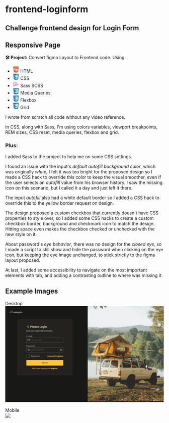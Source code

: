 # frontend-loginform
<h2>Challenge frontend design for Login Form</h2>

<h2>Responsive Page</h2>

<strong>:hammer_and_wrench: Project:</strong> Convert figma Layout to Frontend code. Using:

<ul>
  <li><img src="https://github.com/devicons/devicon/blob/master/icons/html5/html5-original.svg" height="20"> HTML</li>
  <li><img src="https://github.com/devicons/devicon/blob/master/icons/css3/css3-original.svg" height="20"> CSS</li>
  <li><img src="https://github.com/devicons/devicon/blob/master/icons/sass/sass-original.svg" height="20"> Sass SCSS</li>
  <li><img src="https://github.com/devicons/devicon/blob/master/icons/css3/css3-original.svg" height="20"> Media Queries</li>
  <li><img src="https://github.com/devicons/devicon/blob/master/icons/css3/css3-original.svg" height="20"> Flexbox</li>
  <li><img src="https://github.com/devicons/devicon/blob/master/icons/css3/css3-original.svg" height="20"> Grid</li>
  <!-- <li><img src="https://github.com/devicons/devicon/blob/master/icons/javascript/javascript-original.svg" height="20"> Javascript</li> -->
</ul>

I wrote from scratch all code without any video reference.

In CSS, along with Sass, I'm using colors variables, viewport breakpoints, REM sizes, CSS reset, media queries, flexbox and grid.

<h3>Plus:</h3>
<p>I added Sass to the project to help me on some CSS settings.</p>
<p>I found an issue with the input's <em>default autofill background color</em>, which was originally <em>white</em>, I felt it was too bright for the proposed design so I made a CSS hack to override this color to keep the visual smoother, even if the user selects an <em>autofill</em> value from his browser history. I saw the missing icon on this scenario, but I called it a day and just left it there.</p>
<p>The input <em>autofill</em> also had a white default border so I added a CSS hack to override this to the yellow border request on design.</p>
<p>The design proposed a custom checkbox that currently doesn't have CSS properties to style over, so I added some CSS hacks to create a custom checkbox border, background and checkmark icon to  match the design. Hitting space even makes the checkbox checked or unchecked with the new style on it.</p>
<p>About password's <em>eye behavior</em>, there was no design for the <em>closed eye</em>, so I made a script to still show and hide the password when clicking on the eye icon, but keeping the eye image unchanged, to stick strictly to the figma layout proposed.</p>
<p>At last, I added some accessibility to navigate on the most important elements with tab, and adding a contrasting outline to where was missing it.</p>

<h2>Example Images</h2>
<p>Desktop<br>
<a href="./screenshots/desktop.gif"><img src="./screenshots/desktop.gif"></a></p>
<p>Mobile<br>
<a href="./screenshots/desktop.gif"><img src="./screenshots/mobile.gif"></a></p>
